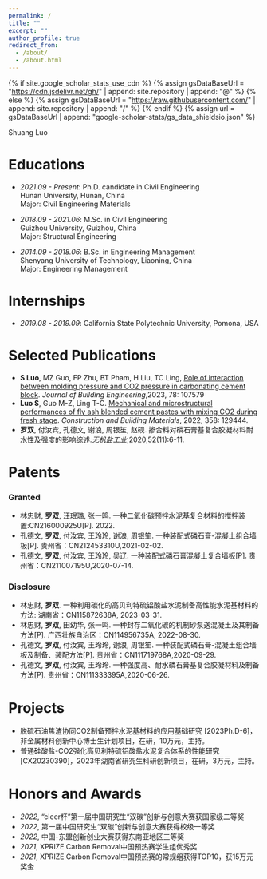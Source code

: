```yaml
---
permalink: /
title: ""
excerpt: ""
author_profile: true
redirect_from: 
  - /about/
  - /about.html
---
```


{% if site.google_scholar_stats_use_cdn %}
{% assign gsDataBaseUrl = "https://cdn.jsdelivr.net/gh/" | append: site.repository | append: "@" %}
{% else %}
{% assign gsDataBaseUrl = "https://raw.githubusercontent.com/" | append: site.repository | append: "/" %}
{% endif %}
{% assign url = gsDataBaseUrl | append: "google-scholar-stats/gs_data_shieldsio.json" %}

<span class='anchor' id='about-me'></span>

Shuang Luo


# Educations
- *2021.09 - Present*: Ph.D. candidate in Civil Engineering  
  Hunan University, Hunan, China  
  Major: Civil Engineering Materials  

- *2018.09 - 2021.06*: M.Sc. in Civil Engineering  
  Guizhou University, Guizhou, China  
  Major: Structural Engineering  

- *2014.09 - 2018.06*: B.Sc. in Engineering Management  
  Shenyang University of Technology, Liaoning, China  
  Major: Engineering Management  


# Internships
- *2019.08 - 2019.09*: California State Polytechnic University, Pomona, USA


# Selected Publications
- **S Luo**, MZ Guo, FP Zhu, BT Pham, H Liu, TC Ling, [Role of interaction between molding pressure and CO2 pressure in carbonating cement block](https://doi.org/10.1016/j.jobe.2023.107579). *Journal of Building Engineering*,2023, 78: 107579
- **Luo S**, Guo M-Z, Ling T-C. [Mechanical and microstructural performances of fly ash blended cement pastes with mixing CO2 during fresh stage](https://doi.org/10.1016/j.conbuildmat.2022.129444). *Construction and Building Materials*, 2022, 358: 129444.
- **罗双**, 付汝宾, 孔德文, 谢浪, 周银笙, 赵砚. 掺合料对磷石膏基复合胶凝材料耐水性及强度的影响综述.*无机盐工业*,2020,52(11):6-11.

# Patents
### Granted
- 林忠财, **罗双**, 汪珉璐, 张一鸣. 一种二氧化碳预拌水泥基复合材料的搅拌装置:CN216000925U[P]. 2022.
- 孔德文, **罗双**, 付汝宾, 王玲玲, 谢浪, 周银笙. 一种装配式磷石膏-混凝土组合墙板[P]. 贵州省：CN212453310U,2021-02-02.
- 孔德文, **罗双**, 付汝宾, 王玲玲, 吴辽. 一种装配式磷石膏混凝土复合墙板[P]. 贵州省：CN211007195U,2020-07-14.

### Disclosure
- 林忠财, **罗双**. 一种利用碳化的高贝利特硫铝酸盐水泥制备高性能水泥基材料的方法: 湖南省：CN115872638A, 2023-03-31.
- 林忠财, **罗双**, 田幼华, 张一鸣. 一种封存二氧化碳的机制砂泵送混凝土及其制备方法[P]. 广西壮族自治区：CN114956735A, 2022-08-30.
- 孔德文, **罗双**, 付汝宾, 王玲玲, 谢浪, 周银笙. 一种装配式磷石膏-混凝土组合墙板及制备、装配方法[P]. 贵州省：CN111719768A,2020-09-29.
- 孔德文, **罗双**, 付汝宾, 王玲玲. 一种强度高、耐水磷石膏基复合胶凝材料及制备方法[P]. 贵州省：CN111333395A,2020-06-26.

# Projects
- 脱硫石油焦渣协同CO2制备预拌水泥基材料的应用基础研究 [2023Ph.D-6]，非金属材料创新中心博士生计划项目，在研，10万元，主持。
- 普通硅酸盐-CO2强化高贝利特硫铝酸盐水泥复合体系的性能研究 [CX20230390]，2023年湖南省研究生科研创新项目，在研，3万元，主持。

# Honors and Awards
- *2022*, “cleer杯”第一届中国研究生“双碳”创新与创意大赛获国家级二等奖
- *2022*, 第一届中国研究生“双碳”创新与创意大赛获得校级一等奖
- *2022*, 中国-东盟创新创业大赛获得东南亚地区三等奖
- *2021*, XPRIZE Carbon Removal中国预热赛学生组优秀奖
- *2021*, XPRIZE Carbon Removal中国预热赛的常规组获得TOP10，获15万元奖金

